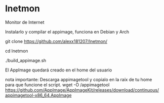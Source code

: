 # lnetmon
Monitor de Internet

Instalarlo y compilar el appimage, funciona en Debian y Arch

git clone https://github.com/alexx181207/lnetmon/

cd lnetmon

./build_appimage.sh

El AppImage quedará creado en el home del usuario

nota importante: Descarga appimagetool y copialo en la raíx de tu home para que funcione el script.
wget -O /appimagetool https://github.com/AppImage/AppImageKit/releases/download/continuous/appimagetool-x86_64.AppImage
